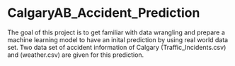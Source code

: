 # CalgaryAB_Accident_Prediction
The goal of this project is to get familiar with data wrangling and prepare a machine learning model to have an inital prediction by using real world data set.
Two data set of accident information of Calgary (Traffic_Incidents.csv) and (weather.csv) are given for this prediction.
